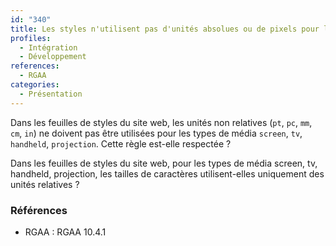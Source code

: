 ```yaml
---
id: "340"
title: Les styles n'utilisent pas d'unités absolues ou de pixels pour la taille de caractères.
profiles:
  - Intégration
  - Développement
references:
  - RGAA
categories:
  - Présentation
---
```


Dans les feuilles de styles du site web, les unités non relatives (`pt`, `pc`, `mm`, `cm`, `in`) ne doivent pas être utilisées pour les types de média `screen`, `tv`, `handheld`, `projection`. Cette règle est-elle respectée ?

Dans les feuilles de styles du site web, pour les types de média screen, tv, handheld, projection, les tailles de caractères utilisent-elles uniquement des unités relatives ?


### Références

*   RGAA : RGAA 10.4.1
